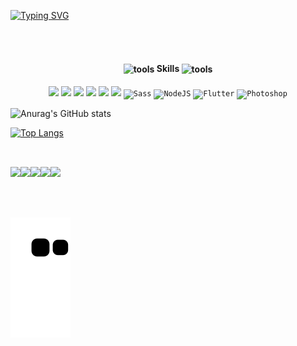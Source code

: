 

[![Typing SVG](https://readme-typing-svg.demolab.com?font=Fira+Code&pause=1000&color=00F741&width=435&lines=Ol%C3%A1!%F0%9F%91%8B+Meu+nome+e+Paulo+)](https://git.io/typing-svg)


<!-- ###### Languages | Tools ##### -->

<br />
<h4 align="center"><br>
  <img width="30" alt="tools" src="https://camo.githubusercontent.com/beb64ff21c883e318e4f5db5231c2ba4175705bea1c9249e82a41ab375db4f75/68747470733a2f2f6d65646961322e67697068792e636f6d2f6d656469612f51737347456d706b79454f684243623765312f67697068792e6769663f6369643d656366303565343761306e336769316266716e74716d6f62386739616964316f796a327772336473336d67373030626c267269643d67697068792e676966"  align="center"/>  Skills  <img width="30" alt="tools" src="https://camo.githubusercontent.com/beb64ff21c883e318e4f5db5231c2ba4175705bea1c9249e82a41ab375db4f75/68747470733a2f2f6d65646961322e67697068792e636f6d2f6d656469612f51737347456d706b79454f684243623765312f67697068792e6769663f6369643d656366303565343761306e336769316266716e74716d6f62386739616964316f796a327772336473336d67373030626c267269643d67697068792e676966"  align="center"/>
 </h4>

 <div align="center">
<code><img src="https://user-images.githubusercontent.com/99139310/178839919-98285d21-873f-4058-a649-3715f34b759e.png" width="35"/></code>
<code><img src="https://user-images.githubusercontent.com/99139310/180587435-202f49ee-35d9-4486-88ad-aa20732f5847.png" width="35"/></code>
<code><img src="https://user-images.githubusercontent.com/99139310/178839917-351cd87d-2229-46ec-a2df-d8e1f33aa700.png" width="35"/></code>
<code><img src="https://user-images.githubusercontent.com/99139310/180586690-f56d3dd5-aec6-47ba-b8b3-eb8b2e5d342b.png" width="35"/></code>
<code><img src="https://user-images.githubusercontent.com/99139310/178839910-a5dcd40f-89dd-4958-9170-4315181ed3f0.png" width="35"/></code>
<code><img src="https://user-images.githubusercontent.com/99139310/180586688-a1ba925b-f709-4064-91ae-4f40b120a116.png" width="35"/></code>
<code><img src="https://raw.githubusercontent.com/danielcranney/readme-generator/main/public/icons/skills/sass-colored.svg" width="30" height="30" alt="Sass" /></code>
<code><img src="https://raw.githubusercontent.com/danielcranney/readme-generator/main/public/icons/skills/nodejs-colored.svg" width="30" height="30" alt="NodeJS" /></code>
<code><img src="https://raw.githubusercontent.com/danielcranney/readme-generator/main/public/icons/skills/flutter-colored.svg" width="30" height="30" alt="Flutter" /></code>
<code><img src="https://raw.githubusercontent.com/danielcranney/readme-generator/main/public/icons/skills/photoshop-colored.svg" width="30" height="30" alt="Photoshop" /></code>
</div>

![Anurag's GitHub stats](https://github-readme-stats.vercel.app/api?username=paulopc777&show_icons=true&theme=Default)

[![Top Langs](https://github-readme-stats.vercel.app/api/top-langs/?username=paulopc777)](https://github.com/anuraghazra/github-readme-stats)
##
<br>
            

 <div class="conteiner" style="display:flex;" align="center">
 <img src="https://cdn.jsdelivr.net/gh/devicons/devicon/icons/html5/html5-original.svg" height=50px/>
 <img src="https://cdn.jsdelivr.net/gh/devicons/devicon/icons/css3/css3-original.svg" height=50px/>
 <img src="https://cdn.jsdelivr.net/gh/devicons/devicon/icons/bootstrap/bootstrap-plain-wordmark.svg" height=50px/>
 <img src="https://cdn.jsdelivr.net/gh/devicons/devicon/icons/photoshop/photoshop-plain.svg" height=50px/>
 <img src="https://cdn.jsdelivr.net/gh/devicons/devicon/icons/aftereffects/aftereffects-original.svg" height=50px />       
</div>


<div>
<a href="https://www.linkedin.com/in/paulo-cesar-dos-santos-granzieri-a5783b208/"><img src"https://img.shields.io/badge/LinkedIn-0077B5?style=for-the-badge&logo=linkedin&logoColor=white"></a>
</div>
      
      
![snake gif](https://github.com/paulopc777/paulopc777/blob/output/github-contribution-grid-snake.svg)
 </main>
      
